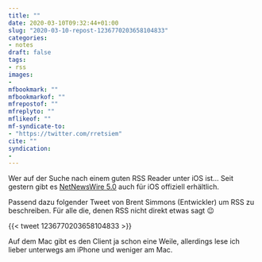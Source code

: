 ```yaml
---
title: ""
date: 2020-03-10T09:32:44+01:00
slug: "2020-03-10-repost-1236770203658104833"
categories:
- notes
draft: false
tags:
- rss
images:
-
mfbookmark: ""
mfbookmarkof: ""
mfrepostof: ""
mfreplyto: ""
mflikeof: ""
mf-syndicate-to:
- "https://twitter.com/rretsiem"
cite: ""
syndication:
-
---
```


Wer auf der Suche nach einem guten RSS Reader unter iOS ist… Seit gestern gibt es [NetNewsWire 5.0](https://inessential.com/2020/03/09/netnewswire_5_0_for_ios_shipping) auch für iOS offiziell erhältlich.

Passend dazu folgender Tweet von Brent Simmons (Entwickler) um RSS zu beschreiben. Für alle die, denen RSS nicht direkt etwas sagt :wink:

{{< tweet 1236770203658104833 >}}

Auf dem Mac gibt es den Client ja schon eine Weile, allerdings lese ich lieber unterwegs am iPhone und weniger am Mac.

